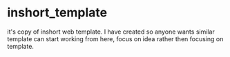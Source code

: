 # inshort_template
it's copy of inshort web template. I have created so anyone wants similar template can start working from here, focus on idea rather then focusing on template.
